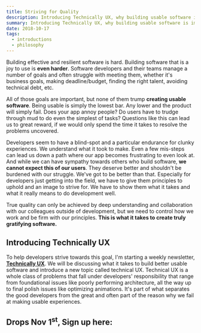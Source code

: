 ```yaml
---
title: Striving for Quality
description: Introducing Technically UX, why building usable software is important and what we can do to get there
summary: Introducing Technically UX, why building usable software is important and what we can do to get there
date: 2018-10-17
tags:
  - introductions
  - philosophy
---
```


Building effective and resilient software is hard. Building software that is a joy to use is **even harder**. Software developers and their teams manage a number of goals and often struggle with meeting them, whether it's business goals, making deadline/budget, finding the right talent, avoiding technical debt, etc. 

All of those goals are important, but none of them trump **creating usable software**. Being usable is simply the lowest bar. Any lower and the product will simply fail. Does your app annoy people? Do users have to trudge through mud to do even the simplest of tasks? Questions like this can lead us to great reward, if we would only spend the time it takes to resolve the problems uncovered.

Developers seem to have a blind-spot and a particular endurance for clunky experiences. We understand what it took to make. Even a few mis-steps can lead us down a path where our app becomes frustrating to even look at. And while we can have sympathy towards others who build software, **we cannot expect this of our users**. They deserve better and shouldn't be burdened with our struggle. We've got to be better than that. Especially for developers just getting into the field, we have to give them principles to uphold and an image to strive for. We have to show them what it takes and what it really means to do development well. 

True quality can only be achieved by deep understanding and collaboration with our colleagues outside of development, but we need to control how we work and be firm with our principles. **This is what it takes to create truly gratifying software.**


## Introducing Technically UX

To help developers strive towards this goal, I'm starting a weekly newsletter, [**Technically UX**](https://technicallyux.com). We will be discussing what it takes to build better usable software and introduce a new topic called technical UX. Technical UX is a whole class of problems that fall under developers' responsibility that range from foundational issues like poorly performing architecture, all the way up to final polish issues like optimizing animations. It's part of what separates the good developers from the great and often part of the reason why we fail at making usable experiences. 

## Drops Nov 1<sup>st</sup>, Sign up here: